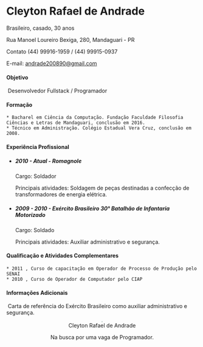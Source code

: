 # Cleyton Rafael de Andrade

Brasileiro, casado, 30 anos

Rua Manoel Loureiro Bexiga, 280, Mandaguari - PR

Contato (44) 99916-1959 / (44) 99915-0937

E-mail: andrade200890@gmail.com 

#### Objetivo

​	Desenvolvedor Fullstack / Programador

#### Formação

	* Bacharel em Ciência da Computação. Fundação Faculdade Filosofia Ciências e Letras de Mandaguari, conclusão em 2016.
	* Técnico em Administração. Colégio Estadual Vera Cruz, conclusão em 2008.

#### Experiência Profissional

 * ##### 2010 - Atual - Romagnole

   Cargo: Soldador

   Principais atividades: Soldagem de peças destinadas a confecção de transformadores de energia elétrica.

 * ##### 2009 - 2010 - Exército Brasileiro 30° Batalhão de Infantaria Motorizado

   Cargo: Soldado

   Principais atividades: Auxiliar administrativo e segurança.

#### Qualificação e Atividades Complementares

	* 2011 , Curso de capacitação em Operador de Processo de Produção pelo SENAI 
	* 2010 , Curso de Operador de Computador pelo CIAP

#### Informações Adicionais

​	Carta de referência do Exército Brasileiro como auxiliar administrativo e segurança.



<center>
    <img src="C:\Users\Cleyton\Pictures\Saved Pictures\cleyton.jpeg" text-align="right" style="zoom:14%;" />
</center>

<center>
    Cleyton Rafael de Andrade<p/>
    Na busca por uma vaga de Programador.
</center>





